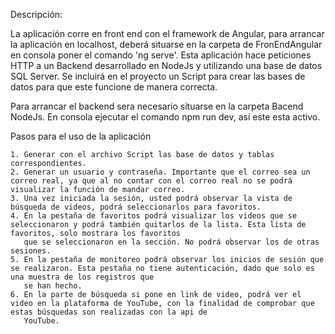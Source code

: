 Descripción:

La aplicación corre en front end con el framework de Angular, para arrancar la aplicación en localhost, deberá situarse en la carpeta de 
FronEndAngular en consola poner el comando 'ng serve'. Esta aplicación hace peticiones HTTP a un Backend desarrollado en NodeJs y utilizando
una base de datos SQL Server. Se incluirá en el proyecto un Script para crear las bases de datos para que este funcione de manera correcta.

Para arrancar el backend sera necesario situarse en la carpeta Bacend NodeJs. En consola ejecutar el comando npm run dev, así este esta activo. 



Pasos para el uso de la aplicación 

    1. Generar con el archivo Script las base de datos y tablas correspondientes.
    2. Generar un usuario y contraseña. Importante que el correo sea un correo real, ya que al no contar con el correo real no se podrá visualizar la función de mandar correo.
    3. Una vez iniciada la sesión, usted podrá observar la vista de búsqueda de videos, podrá seleccionarlos para favoritos. 
    4. En la pestaña de favoritos podrá visualizar los videos que se seleccionaron y podrá también quitarlos de la lista. Esta lista de favoritos, solo mostrara los favoritos
       que se seleccionaron en la sección. No podrá observar los de otras sesiones.
    5. En la pestaña de monitoreo podrá observar los inicios de sesión que se realizaron. Esta pestaña no tiene autenticación, dado que solo es una muestra de los registros que
       se han hecho.
    6. En la parte de búsqueda si pone en link de video, podrá ver el video en la plataforma de YouTube, con la finalidad de comprobar que estas búsquedas son realizadas con la api de
       YouTube.

